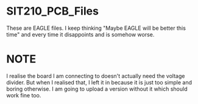 # SIT210_PCB_Files

These are EAGLE files.
I keep thinking "Maybe EAGLE will be better this time" and every time it disappoints and is somehow worse.

# NOTE
I realise the board I am connecting to doesn't actually need the voltage divider. But when I realised that, I left it in because it is just too simple and boring otherwise.
I am going to upload a version without it which should work fine too.
